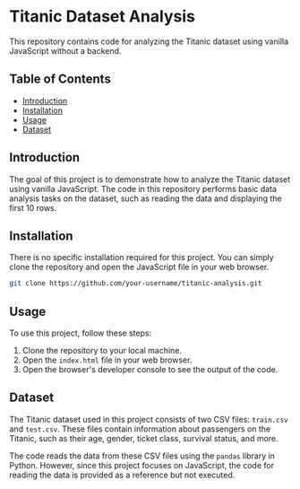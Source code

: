 # Titanic Dataset Analysis

This repository contains code for analyzing the Titanic dataset using vanilla JavaScript without a backend.

## Table of Contents

- [Introduction](#introduction)
- [Installation](#installation)
- [Usage](#usage)
- [Dataset](#dataset)

## Introduction

The goal of this project is to demonstrate how to analyze the Titanic dataset using vanilla JavaScript. The code in this repository performs basic data analysis tasks on the dataset, such as reading the data and displaying the first 10 rows.

## Installation

There is no specific installation required for this project. You can simply clone the repository and open the JavaScript file in your web browser.

```bash
git clone https://github.com/your-username/titanic-analysis.git
```

## Usage

To use this project, follow these steps:

1. Clone the repository to your local machine.
2. Open the `index.html` file in your web browser.
3. Open the browser's developer console to see the output of the code.

## Dataset

The Titanic dataset used in this project consists of two CSV files: `train.csv` and `test.csv`. These files contain information about passengers on the Titanic, such as their age, gender, ticket class, survival status, and more.

The code reads the data from these CSV files using the `pandas` library in Python. However, since this project focuses on JavaScript, the code for reading the data is provided as a reference but not executed.

<!-- ## License

This project is licensed under the [MIT License](LICENSE). -->
```
